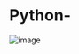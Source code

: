 # Python-

![image](https://user-images.githubusercontent.com/115818808/208910439-79fcfbab-ca6f-4717-bf09-b936f8c7dff9.png)


